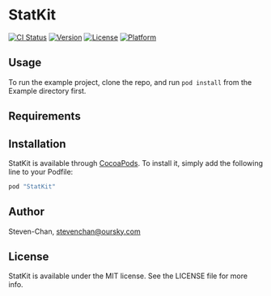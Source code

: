 # StatKit

[![CI Status](http://img.shields.io/travis/Steven-Chan/StatKit.svg?style=flat)](https://travis-ci.org/Steven-Chan/StatKit)
[![Version](https://img.shields.io/cocoapods/v/StatKit.svg?style=flat)](http://cocoapods.org/pods/StatKit)
[![License](https://img.shields.io/cocoapods/l/StatKit.svg?style=flat)](http://cocoapods.org/pods/StatKit)
[![Platform](https://img.shields.io/cocoapods/p/StatKit.svg?style=flat)](http://cocoapods.org/pods/StatKit)

## Usage

To run the example project, clone the repo, and run `pod install` from the Example directory first.

## Requirements

## Installation

StatKit is available through [CocoaPods](http://cocoapods.org). To install
it, simply add the following line to your Podfile:

```ruby
pod "StatKit"
```

## Author

Steven-Chan, stevenchan@oursky.com

## License

StatKit is available under the MIT license. See the LICENSE file for more info.

